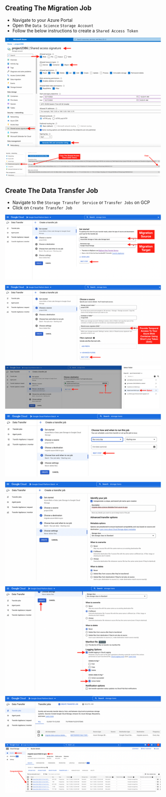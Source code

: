 ## Creating The Migration Job
- Navigate to your Azure Portal 
- Open the `Data Science` `Storage Account` 
- Follow the below instructions to create a `Shared Access Token`

![GenerateSAStoekn1!](https://github.com/inyeguh/google-cloud-projects/blob/project-resources/storage-transfer-job/Screen%20Shot%202022-12-17%20at%2012.24.52%20AM.png)

![GenerateSAStoekn2!](https://github.com/inyeguh/google-cloud-projects/blob/project-resources/storage-transfer-job/Screen%20Shot%202022-12-17%20at%2012.26.54%20AM.png)

## Create The Data Transfer Job
- Navigate to the `Storage Transfer Service` or `Transfer Jobs` on GCP
- Click on `Create Transfer Job`

![CreateMigrationJob1!](https://github.com/inyeguh/google-cloud-projects/blob/project-resources/storage-transfer-job/Screen%20Shot%202022-12-17%20at%2012.05.50%20AM.png)

![CreateMigrationJob2!](https://github.com/inyeguh/google-cloud-projects/blob/project-resources/storage-transfer-job/Screen%20Shot%202022-12-17%20at%2012.07.29%20AM.png)

![CreateMigrationJob1!](https://github.com/inyeguh/google-cloud-projects/blob/project-resources/storage-transfer-job/Screen%20Shot%202022-12-17%20at%2012.13.31%20AM.png)

![CreateMigrationJob3!](https://github.com/inyeguh/google-cloud-projects/blob/project-resources/storage-transfer-job/Screen%20Shot%202022-12-17%20at%2012.15.47%20AM.png)

![CreateMigrationJob4!](https://github.com/inyeguh/google-cloud-projects/blob/project-resources/storage-transfer-job/Screen%20Shot%202022-12-17%20at%2012.18.44%20AM.png)

![CreateMigrationJob5!](https://github.com/inyeguh/google-cloud-projects/blob/project-resources/storage-transfer-job/Screen%20Shot%202022-12-17%20at%2012.20.40%20AM.png)

![CreateMigrationJob6!](https://github.com/inyeguh/google-cloud-projects/blob/project-resources/storage-transfer-job/Screen%20Shot%202022-12-17%20at%2012.30.48%20AM.png)

![CreateMigrationJob7!](https://github.com/inyeguh/google-cloud-projects/blob/project-resources/storage-transfer-job/Screen%20Shot%202022-12-17%20at%2012.29.24%20AM.png)













